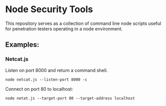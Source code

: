 # Node Security Tools
This repository serves as a collection of command line node scripts useful for penetration testers operating in a node environment.

## Examples:

### Netcat.js

Listen on port 8000 and return a command shell.
```
node netcat.js --listen-port 8000 -c
```

Connect on port 80 to localhost:
```
node netat.js --target-port 80 --target-address localhost
```
